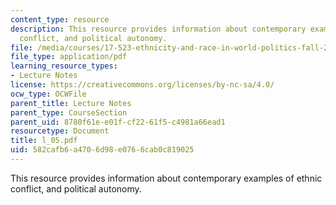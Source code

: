 ```yaml
---
content_type: resource
description: This resource provides information about contemporary examples of ethnic
  conflict, and political autonomy.
file: /media/courses/17-523-ethnicity-and-race-in-world-politics-fall-2005/582cafb6a4706d98e0766cab0c819025_l_05.pdf
file_type: application/pdf
learning_resource_types:
- Lecture Notes
license: https://creativecommons.org/licenses/by-nc-sa/4.0/
ocw_type: OCWFile
parent_title: Lecture Notes
parent_type: CourseSection
parent_uid: 8780f61e-e01f-cf22-61f5-c4981a66ead1
resourcetype: Document
title: l_05.pdf
uid: 582cafb6-a470-6d98-e076-6cab0c819025
---
```

This resource provides information about contemporary examples of ethnic conflict, and political autonomy.